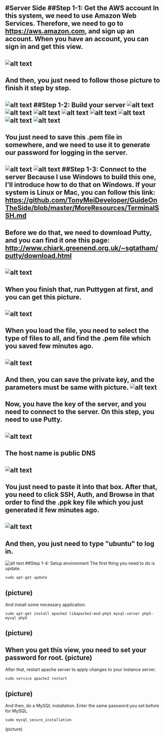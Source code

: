 #Server Side
##Step 1-1: Get the AWS account
  In this system, we need to use Amazon Web Services. Therefore, we need to go to https://aws.amazon.com, and sign up an account. When you have an account, you can sign in and get this view.
  ---
  ![alt text](https://github.com/JunFeng1013/ComputerAvailability/blob/master/Picture/step1-1-1.png)
  ---
  And then, you just need to follow those picture to finish it step by step.
  ---
  ![alt text](https://github.com/JunFeng1013/ComputerAvailability/blob/master/Picture/step1-1-2.png)
##Step 1-2: Build your server
  ![alt text](https://github.com/JunFeng1013/ComputerAvailability/blob/master/Picture/step1-2-1.png)
  ![alt text](https://github.com/JunFeng1013/ComputerAvailability/blob/master/Picture/step1-2-2.png)
  ![alt text](https://github.com/JunFeng1013/ComputerAvailability/blob/master/Picture/step1-2-3.png)
  ![alt text](https://github.com/JunFeng1013/ComputerAvailability/blob/master/Picture/step1-2-4.png)
  ![alt text](https://github.com/JunFeng1013/ComputerAvailability/blob/master/Picture/step1-2-5.png)
  ![alt text](https://github.com/JunFeng1013/ComputerAvailability/blob/master/Picture/step1-2-6-1.png)
  ![alt text](https://github.com/JunFeng1013/ComputerAvailability/blob/master/Picture/step1-2-6-2.png)
  ![alt text](https://github.com/JunFeng1013/ComputerAvailability/blob/master/Picture/step1-2-7.png)
  ---
  You just need to save this .pem file in somewhere, and we need to use it to generate our password for logging in the server.
  ---
  ![alt text](https://github.com/JunFeng1013/ComputerAvailability/blob/master/Picture/step1-2-8.png)
  ![alt text](https://github.com/JunFeng1013/ComputerAvailability/blob/master/Picture/step1-2-9.png)
##Step 1-3: Connect to the server
  Because I use Windows to build this one, I'll introduce how to do that on Windows. If your system is Linux or Mac, you can follow this link: https://github.com/TonyMeiDeveloper/GuideOnTheSide/blob/master/MoreResources/TerminalSSH.md
  ---
  Before we do that, we need to download Putty, and you can find it one this page: http://www.chiark.greenend.org.uk/~sgtatham/putty/download.html
  ---
  ![alt text](https://github.com/JunFeng1013/ComputerAvailability/blob/master/Picture/step1-3-1.png)
  ---
  When you finish that, run Puttygen at first, and you can get this picture.
  ---
  ![alt text](https://github.com/JunFeng1013/ComputerAvailability/blob/master/Picture/step1-3-2.png)
  ---
  When you load the file, you need to select the type of files to all, and find the .pem file which you saved few minutes ago.
  ---
  ![alt text](https://github.com/JunFeng1013/ComputerAvailability/blob/master/Picture/step1-3-3.png)
  ---
  And then, you can save the private key, and the parameters must be same with picture.
  ![alt text](https://github.com/JunFeng1013/ComputerAvailability/blob/master/Picture/step1-3-4.png)
  ---
  Now, you have the key of the server, and you need to connect to the server. On this step, you need to use Putty.
  ---
  ![alt text](https://github.com/JunFeng1013/ComputerAvailability/blob/master/Picture/step1-3-6.png)
  ---
  The host name is public DNS
  ---
  ![alt text](https://github.com/JunFeng1013/ComputerAvailability/blob/master/Picture/step1-3-5.png)
  ---
  You just need to paste it into that box. After that, you need to click SSH, Auth, and Browse in that order to find the .ppk key file which you just generated it few minutes ago.
  ---
  ![alt text](https://github.com/JunFeng1013/ComputerAvailability/blob/master/Picture/step1-3-7.png)
  ---
  And then, you just need to type "ubuntu" to log in.
  ---
  ![alt text](https://github.com/JunFeng1013/ComputerAvailability/blob/master/Picture/step1-3-7.png)
##Step 1-4: Setup environment
  The first thing you need to do is update.
  ```
  sudo apt-get update
  ```
  (picture)
  ---
  And install some necessary application.
  ```
  sudo apt-get install apache2 libapache2-mod-php5 mysql-server php5-mysql php5
  ``` 
  (picture)
  ---
  When you get this view, you need to set your password for root.
  (picture)
  ---
  After that, restart apache server to apply changes to your instance server.
  ```
  sudo service apache2 restart
  ```
  (picture)
  ---
  And then, do a MySQL installation. Enter the same password you set before for MySQL. 
  ```
  sudo mysql_secure_installation
  ```
  (picture)
  

  
